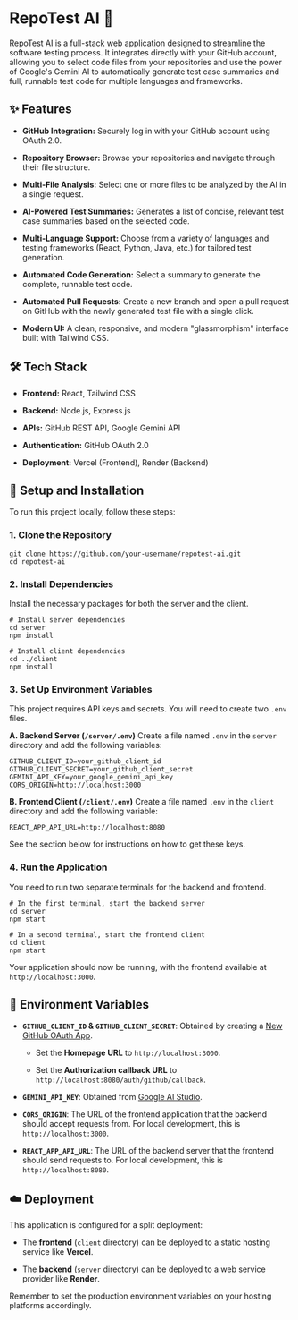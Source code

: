 # RepoTest AI 🤖

RepoTest AI is a full-stack web application designed to streamline the software testing process. It integrates directly with your GitHub account, allowing you to select code files from your repositories and use the power of Google's Gemini AI to automatically generate test case summaries and full, runnable test code for multiple languages and frameworks.

## ✨ Features

*   **GitHub Integration:** Securely log in with your GitHub account using OAuth 2.0.
    
*   **Repository Browser:** Browse your repositories and navigate through their file structure.
    
*   **Multi-File Analysis:** Select one or more files to be analyzed by the AI in a single request.
    
*   **AI-Powered Test Summaries:** Generates a list of concise, relevant test case summaries based on the selected code.
    
*   **Multi-Language Support:** Choose from a variety of languages and testing frameworks (React, Python, Java, etc.) for tailored test generation.
    
*   **Automated Code Generation:** Select a summary to generate the complete, runnable test code.
    
*   **Automated Pull Requests:** Create a new branch and open a pull request on GitHub with the newly generated test file with a single click.
    
*   **Modern UI:** A clean, responsive, and modern "glassmorphism" interface built with Tailwind CSS.
    

## 🛠️ Tech Stack

*   **Frontend:** React, Tailwind CSS
    
*   **Backend:** Node.js, Express.js
    
*   **APIs:** GitHub REST API, Google Gemini API
    
*   **Authentication:** GitHub OAuth 2.0
    
*   **Deployment:** Vercel (Frontend), Render (Backend)
    

## 🚀 Setup and Installation

To run this project locally, follow these steps:

### 1\. Clone the Repository

    git clone https://github.com/your-username/repotest-ai.git
    cd repotest-ai
    

### 2\. Install Dependencies

Install the necessary packages for both the server and the client.

    # Install server dependencies
    cd server
    npm install
    
    # Install client dependencies
    cd ../client
    npm install
    

### 3\. Set Up Environment Variables

This project requires API keys and secrets. You will need to create two `.env` files.

**A. Backend Server (`/server/.env`)** Create a file named `.env` in the `server` directory and add the following variables:

    GITHUB_CLIENT_ID=your_github_client_id
    GITHUB_CLIENT_SECRET=your_github_client_secret
    GEMINI_API_KEY=your_google_gemini_api_key
    CORS_ORIGIN=http://localhost:3000
    

**B. Frontend Client (`/client/.env`)** Create a file named `.env` in the `client` directory and add the following variable:

    REACT_APP_API_URL=http://localhost:8080
    

See the section below for instructions on how to get these keys.

### 4\. Run the Application

You need to run two separate terminals for the backend and frontend.

    # In the first terminal, start the backend server
    cd server
    npm start
    
    # In a second terminal, start the frontend client
    cd client
    npm start
    

Your application should now be running, with the frontend available at `http://localhost:3000`.

## 🔑 Environment Variables

*   **`GITHUB_CLIENT_ID` & `GITHUB_CLIENT_SECRET`**: Obtained by creating a [New GitHub OAuth App](https://github.com/settings/developers "null").
    
    *   Set the **Homepage URL** to `http://localhost:3000`.
        
    *   Set the **Authorization callback URL** to `http://localhost:8080/auth/github/callback`.
        
*   **`GEMINI_API_KEY`**: Obtained from [Google AI Studio](https://aistudio.google.com/app/apikey "null").
    
*   **`CORS_ORIGIN`**: The URL of the frontend application that the backend should accept requests from. For local development, this is `http://localhost:3000`.
    
*   **`REACT_APP_API_URL`**: The URL of the backend server that the frontend should send requests to. For local development, this is `http://localhost:8080`.
    

## ☁️ Deployment

This application is configured for a split deployment:

*   The **frontend** (`client` directory) can be deployed to a static hosting service like **Vercel**.
    
*   The **backend** (`server` directory) can be deployed to a web service provider like **Render**.
    

Remember to set the production environment variables on your hosting platforms accordingly.